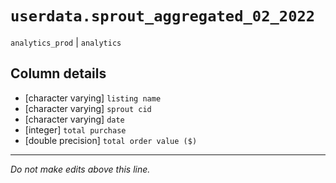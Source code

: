 # `userdata.sprout_aggregated_02_2022`
`analytics_prod` | `analytics`

## Column details
* [character varying] `listing name`
* [character varying] `sprout cid`
* [character varying] `date`
* [integer]   `total purchase`
* [double precision] `total order value ($)`

-------------------------------------------------------------------------------
*Do not make edits above this line.*
